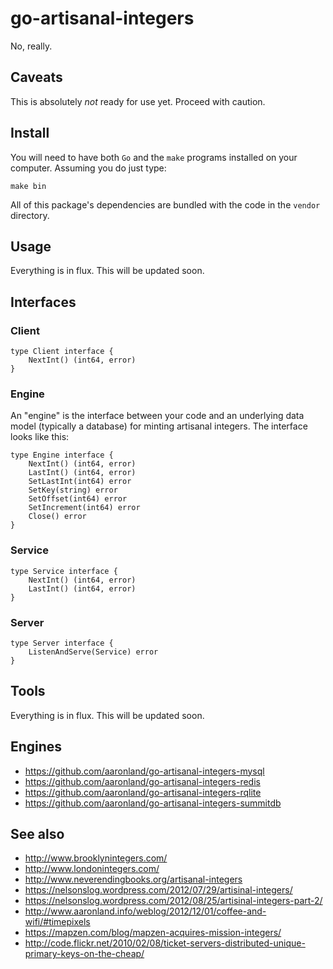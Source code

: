 # go-artisanal-integers

No, really.

## Caveats

This is absolutely _not_ ready for use yet. Proceed with caution.

## Install

You will need to have both `Go` and the `make` programs installed on your computer. Assuming you do just type:

```
make bin
```

All of this package's dependencies are bundled with the code in the `vendor` directory.

## Usage

Everything is in flux. This will be updated soon.

## Interfaces

### Client

```
type Client interface {
	NextInt() (int64, error)
}
```

### Engine

An "engine" is the interface between your code and an underlying data model (typically a database) for minting artisanal integers. The interface looks like this:

```
type Engine interface {
	NextInt() (int64, error)
	LastInt() (int64, error)
	SetLastInt(int64) error
	SetKey(string) error
	SetOffset(int64) error
	SetIncrement(int64) error
	Close() error
}
```

### Service

```
type Service interface {
	NextInt() (int64, error)
	LastInt() (int64, error)
}
```

### Server

```
type Server interface {
	ListenAndServe(Service) error
}
```

## Tools

Everything is in flux. This will be updated soon.

## Engines

* https://github.com/aaronland/go-artisanal-integers-mysql
* https://github.com/aaronland/go-artisanal-integers-redis
* https://github.com/aaronland/go-artisanal-integers-rqlite
* https://github.com/aaronland/go-artisanal-integers-summitdb

## See also

* http://www.brooklynintegers.com/
* http://www.londonintegers.com/
* http://www.neverendingbooks.org/artisanal-integers
* https://nelsonslog.wordpress.com/2012/07/29/artisinal-integers/
* https://nelsonslog.wordpress.com/2012/08/25/artisinal-integers-part-2/
* http://www.aaronland.info/weblog/2012/12/01/coffee-and-wifi/#timepixels
* https://mapzen.com/blog/mapzen-acquires-mission-integers/
* http://code.flickr.net/2010/02/08/ticket-servers-distributed-unique-primary-keys-on-the-cheap/
